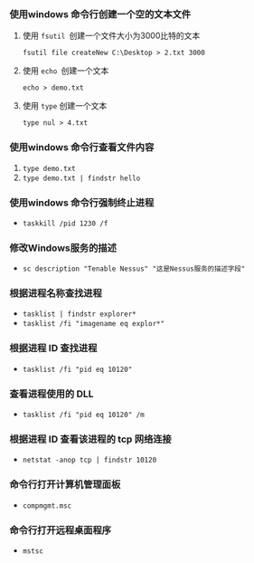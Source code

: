 ### 使用windows 命令行创建一个空的文本文件

1. 使用 `fsutil `创建一个文件大小为3000比特的文本

   `fsutil file createNew C:\Desktop > 2.txt 3000`

2. 使用 `echo `创建一个文本

   `echo > demo.txt`

3. 使用 `type` 创建一个文本

   `type nul > 4.txt`

### 使用windows 命令行查看文件内容

1. `type demo.txt`
2. `type demo.txt | findstr hello`

### 使用windows 命令行强制终止进程

- `taskkill /pid 1230 /f`

### 修改Windows服务的描述

- `sc description "Tenable Nessus" "这是Nessus服务的描述字段"`

### 根据进程名称查找进程

- `tasklist | findstr explorer*`
- `tasklist /fi "imagename eq explor*"`

### 根据进程 ID 查找进程

- `tasklist /fi "pid eq 10120"`

### 查看进程使用的 DLL

- `tasklist /fi "pid eq 10120" /m`

### 根据进程 ID 查看该进程的 tcp 网络连接

- `netstat -anop tcp | findstr 10120`

### 命令行打开计算机管理面板

- `compmgmt.msc`

### 命令行打开远程桌面程序

- `mstsc`

